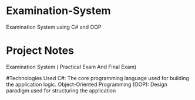# Examination-System
Examination System using C# and OOP

# Project Notes 
Examination System ( Practical Exam And Final Exam)


#Technologies Used
C#: The core programming language used for building the application logic.
Object-Oriented Programming (OOP): Design paradigm used for structuring the application 
